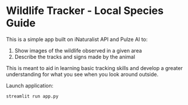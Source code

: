 # Wildlife Tracker - Local Species Guide
This is a simple app built on iNaturalist API and Pulze AI to:
1. Show images of the wildlife observed in a given area
2. Describe the tracks and signs made by the animal

This is meant to aid in learning basic tracking skills and develop
a greater understanding for what you see when you look around outside.


Launch application:
```
streamlit run app.py
```